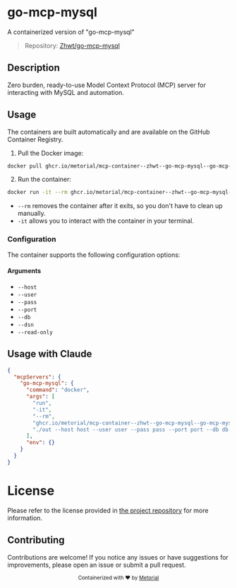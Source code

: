 
# go-mcp-mysql

A containerized version of "go-mcp-mysql"

> Repository: [Zhwt/go-mcp-mysql](https://github.com/Zhwt/go-mcp-mysql)

## Description

Zero burden, ready-to-use Model Context Protocol (MCP) server for interacting with MySQL and automation.


## Usage

The containers are built automatically and are available on the GitHub Container Registry.

1. Pull the Docker image:

```bash
docker pull ghcr.io/metorial/mcp-container--zhwt--go-mcp-mysql--go-mcp-mysql
```

2. Run the container:

```bash
docker run -it --rm ghcr.io/metorial/mcp-container--zhwt--go-mcp-mysql--go-mcp-mysql 
```

- `--rm` removes the container after it exits, so you don't have to clean up manually.
- `-it` allows you to interact with the container in your terminal.


### Configuration

The container supports the following configuration options:


#### Arguments

- `--host`
- `--user`
- `--pass`
- `--port`
- `--db`
- `--dsn`
- `--read-only`






## Usage with Claude

```json
{
  "mcpServers": {
    "go-mcp-mysql": {
      "command": "docker",
      "args": [
        "run",
        "-it",
        "--rm",
        "ghcr.io/metorial/mcp-container--zhwt--go-mcp-mysql--go-mcp-mysql",
        "./out --host host --user user --pass pass --port port --db db --dsn dsn --read-only read-only"
      ],
      "env": {}
    }
  }
}
```

# License

Please refer to the license provided in [the project repository](https://github.com/Zhwt/go-mcp-mysql) for more information.

## Contributing

Contributions are welcome! If you notice any issues or have suggestions for improvements, please open an issue or submit a pull request.

<div align="center">
  <sub>Containerized with ❤️ by <a href="https://metorial.com">Metorial</a></sub>
</div>
  